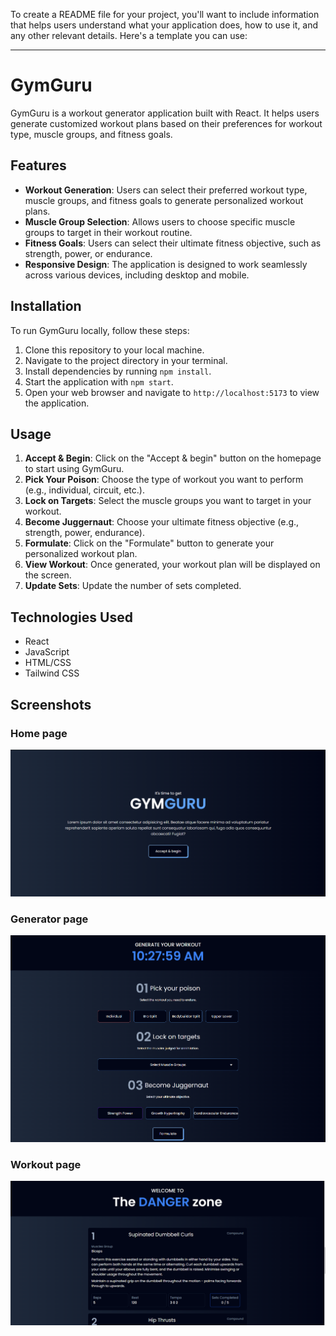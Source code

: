 To create a README file for your project, you'll want to include information that helps users understand what your application does, how to use it, and any other relevant details. Here's a template you can use:

---

# GymGuru

GymGuru is a workout generator application built with React. It helps users generate customized workout plans based on their preferences for workout type, muscle groups, and fitness goals.

## Features

- **Workout Generation**: Users can select their preferred workout type, muscle groups, and fitness goals to generate personalized workout plans.
- **Muscle Group Selection**: Allows users to choose specific muscle groups to target in their workout routine.
- **Fitness Goals**: Users can select their ultimate fitness objective, such as strength, power, or endurance.
- **Responsive Design**: The application is designed to work seamlessly across various devices, including desktop and mobile.

## Installation

To run GymGuru locally, follow these steps:

1. Clone this repository to your local machine.
2. Navigate to the project directory in your terminal.
3. Install dependencies by running `npm install`.
4. Start the application with `npm start`.
5. Open your web browser and navigate to `http://localhost:5173` to view the application.

## Usage

1. **Accept & Begin**: Click on the "Accept & begin" button on the homepage to start using GymGuru.
2. **Pick Your Poison**: Choose the type of workout you want to perform (e.g., individual, circuit, etc.).
3. **Lock on Targets**: Select the muscle groups you want to target in your workout.
4. **Become Juggernaut**: Choose your ultimate fitness objective (e.g., strength, power, endurance).
5. **Formulate**: Click on the "Formulate" button to generate your personalized workout plan.
6. **View Workout**: Once generated, your workout plan will be displayed on the screen.
6. **Update Sets**: Update the number of sets completed.

## Technologies Used

- React
- JavaScript
- HTML/CSS
- Tailwind CSS

## Screenshots

### Home page
![Alt Text](screenshot\home.png)

### Generator page
![Alt Text](screenshot\generator.png)

### Workout page
![Alt Text](screenshot\workout.png)
